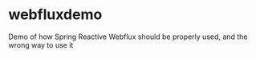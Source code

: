 # webfluxdemo
Demo of how Spring Reactive Webflux should be properly used, and the wrong way to use it
